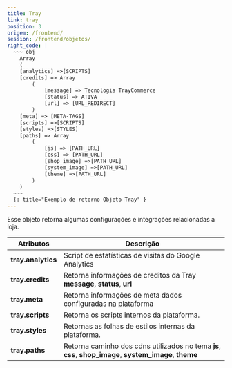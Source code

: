```yaml
---
title: Tray
link: tray
position: 3
origem: /frontend/ 
session: /frontend/objetos/
right_code: |
  ~~~ obj
    Array
    (
    [analytics] =>[SCRIPTS]
    [credits] => Array
        (
            [message] => Tecnologia TrayCommerce
            [status] => ATIVA
            [url] => [URL_REDIRECT]
        )
    [meta] => [META-TAGS]
    [scripts] =>[SCRIPTS]
    [styles] =>[STYLES]
    [paths] => Array
        (
            [js] => [PATH_URL]
            [css] => [PATH_URL]
            [shop_image] =>[PATH_URL]
            [system_image] =>[PATH_URL]
            [theme] =>[PATH_URL]
        )
    )
  ~~~
  {: title="Exemplo de retorno Objeto Tray" }
---
```


Esse objeto retorna algumas configurações e integrações relacionadas a loja.

Atributos | Descrição
------------------- | ------
 **tray.analytics**  | Script de estatísticas de visitas do Google Analytics
 **tray.credits**     | Retorna informações de creditos da Tray **message**, **status**, **url**
 **tray.meta** | Retorna informações de meta dados configuradas na plataforma 
 **tray.scripts**   | Retorna os scripts internos da plataforma.
 **tray.styles** | Retornas as folhas de estilos internas da plataforma.
 **tray.paths** | Retorna caminho dos cdns utilizados no tema **js**, **css**, **shop_image**, **system_image**, **theme** 


